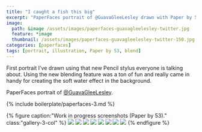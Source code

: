 ```yaml
---
title: "I caught a fish this big"
excerpt: "PaperFaces portrait of @GuavaGleeLesley drawn with Paper by 53 on an iPad."
image: 
  path: &image /assets/images/paperfaces-guavagleelesley-twitter.jpg 
  feature: *image
  thumbnail: /assets/images/paperfaces-guavagleelesley-twitter-150.jpg
categories: [paperfaces]
tags: [portrait, illustration, Paper by 53, blend]
---
```


First portrait I've drawn using that new Pencil stylus everyone is talking about. Using the new blending feature was a ton of fun and really came in handy for creating the soft water effect in the background.

PaperFaces portrait of [@GuavaGleeLesley](https://twitter.com/GuavaGleeLesley).

{% include boilerplate/paperfaces-3.md %}

{% figure caption:"Work in progress screenshots (Paper by 53)." class:"gallery-3-col" %}
[![](/assets/images/paperfaces-guavagleelesley-process-1-600.jpg)](/assets/images/paperfaces-guavagleelesley-process-1-lg.jpg)
[![](/assets/images/paperfaces-guavagleelesley-process-2-600.jpg)](/assets/images/paperfaces-guavagleelesley-process-2-lg.jpg)
[![](/assets/images/paperfaces-guavagleelesley-process-3-600.jpg)](/assets/images/paperfaces-guavagleelesley-process-3-lg.jpg)
[![](/assets/images/paperfaces-guavagleelesley-process-4-600.jpg)](/assets/images/paperfaces-guavagleelesley-process-4-lg.jpg)
[![](/assets/images/paperfaces-guavagleelesley-process-5-600.jpg)](/assets/images/paperfaces-guavagleelesley-process-5-lg.jpg)
[![](/assets/images/paperfaces-guavagleelesley-process-6-600.jpg)](/assets/images/paperfaces-guavagleelesley-process-6-lg.jpg)
[![](/assets/images/paperfaces-guavagleelesley-process-7-600.jpg)](/assets/images/paperfaces-guavagleelesley-process-7-lg.jpg)
[![](/assets/images/paperfaces-guavagleelesley-process-8-600.jpg)](/assets/images/paperfaces-guavagleelesley-process-8-lg.jpg)
{% endfigure %}

